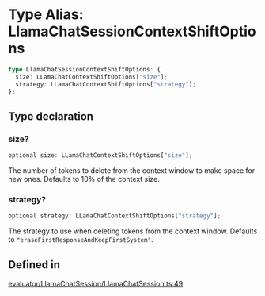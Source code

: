 # Type Alias: LlamaChatSessionContextShiftOptions

```ts
type LlamaChatSessionContextShiftOptions: {
  size: LLamaChatContextShiftOptions["size"];
  strategy: LLamaChatContextShiftOptions["strategy"];
};
```

## Type declaration

### size?

```ts
optional size: LLamaChatContextShiftOptions["size"];
```

The number of tokens to delete from the context window to make space for new ones.
Defaults to 10% of the context size.

### strategy?

```ts
optional strategy: LLamaChatContextShiftOptions["strategy"];
```

The strategy to use when deleting tokens from the context window.
Defaults to `"eraseFirstResponseAndKeepFirstSystem"`.

## Defined in

[evaluator/LlamaChatSession/LlamaChatSession.ts:49](https://github.com/withcatai/node-llama-cpp/blob/6405ee945e792651123189aae2612212095765b6/src/evaluator/LlamaChatSession/LlamaChatSession.ts#L49)
